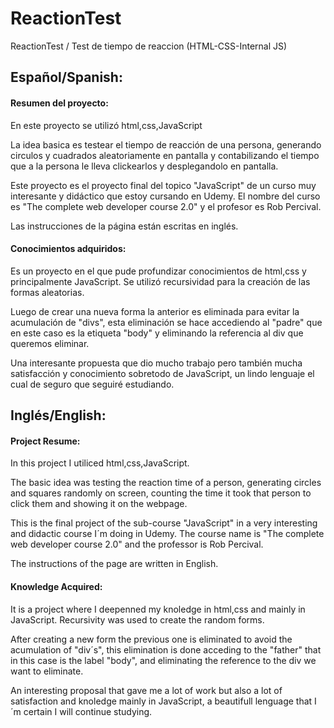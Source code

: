 # ReactionTest
ReactionTest / Test de tiempo de reaccion (HTML-CSS-Internal JS)

## Español/Spanish:

#### Resumen del proyecto:
En este proyecto se utilizó html,css,JavaScript

La idea basica es testear el tiempo de reacción de una persona, generando circulos y cuadrados aleatoriamente en pantalla y contabilizando
el tiempo que a la persona le lleva clickearlos y desplegandolo en pantalla.

Este proyecto es el proyecto final del topico "JavaScript" de un curso muy interesante y didáctico que estoy cursando en Udemy.
El nombre del curso es "The complete web developer course 2.0" y el profesor es Rob Percival.

Las instrucciones de la página están escritas en inglés.

#### Conocimientos adquiridos:
Es un proyecto en el que pude profundizar conocimientos de html,css y principalmente JavaScript.
Se utilizó recursividad para la creación de las formas aleatorias.

Luego de crear una nueva forma la anterior es eliminada para evitar la acumulación de "divs", esta eliminación se hace accediendo al "padre" que en este caso es la etiqueta "body" y eliminando la referencia al div que queremos eliminar.

Una interesante propuesta que dio mucho trabajo pero también mucha satisfacción y conocimiento sobretodo de JavaScript, un lindo lenguaje el cual de seguro
que seguiré estudiando.

## Inglés/English:

#### Project Resume:
In this project I utiliced html,css,JavaScript.

The basic idea was testing the reaction time of a person, generating circles and squares randomly on screen, counting the time it took
that person to click them and showing it on the webpage.

This is the final project of the sub-course "JavaScript" in a very interesting and didactic course I´m doing in Udemy.
The course name is "The complete web developer course 2.0" and the professor is Rob Percival.

The instructions of the page are written in English.
#### Knowledge Acquired:
It is a project where I deepenned my knoledge in html,css and mainly in JavaScript.
Recursivity was used to create the random forms.

After creating a new form the previous one is eliminated to avoid the acumulation of "div´s", this elimination is done acceding to the "father" that in this case is the label "body", and eliminating the reference to the div we want to eliminate.

An interesting proposal that gave me a lot of work but also a lot of satisfaction and knoledge mainly in JavaScript, a beautifull lenguage that I´m certain
I will continue studying.
